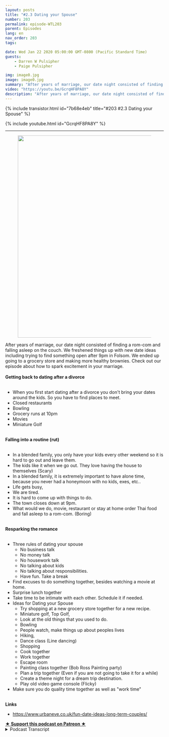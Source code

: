 ```yaml
---
layout: posts
title: "#2.3 Dating your Spouse"
number: 203
permalink: episode-WTL203
parent: Episodes
lang: en
nav_order: 203
tags:

date: Wed Jan 22 2020 05:00:00 GMT-0800 (Pacific Standard Time)
guests:
    - Darren W Pulsipher
    - Paige Pulsipher

img: image0.jpg
image: image0.jpg
summary: "After years of marriage, our date night consisted of finding a rom-com and falling asleep on the couch. We freshened things up with new date ideas including trying to find something open after 9pm in Folsom. We ended up going to a grocery store and making more healthy brownies. Check out our episode about how to spark excitement in your marriage."
video: "https://youtu.be/GcrqHF8PA8Y"
description: "After years of marriage, our date night consisted of finding a rom-com and falling asleep on the couch. We freshened things up with new date ideas including trying to find something open after 9pm in Folsom. We ended up going to a grocery store and making more healthy brownies. Check out our episode about how to spark excitement in your marriage."
---
```


<div>
{% include transistor.html id="7b68e4eb" title="#203 #2.3 Dating your Spouse" %}

{% include youtube.html id="GcrqHF8PA8Y" %}
</div>

---

<html><head></head><body><div><figure data-trix-attachment="{&quot;contentType&quot;:&quot;image&quot;,&quot;height&quot;:640,&quot;url&quot;:&quot;https://lh3.googleusercontent.com/-3ZFKk8kYrPs/XiXrimwCEWI/AAAAAAAB4M0/eV4c5iKFchY29n9mc61iqP81xJTERfe3ACK8BGAsYHg/s640/2020-01-20.jpg&quot;,&quot;width&quot;:480}" data-trix-content-type="image" class="attachment attachment--preview"><img src="./image0.jpg" width="480" height="640"><figcaption class="attachment__caption"></figcaption></figure></div><div>After years of marriage, our date night consisted of finding a rom-com and falling asleep on the couch. We freshened things up with new date ideas including trying to find something open after 9pm in Folsom. We ended up going to a grocery store and making more healthy brownies. Check out our episode about how to spark excitement in your marriage.</div><div><strong><br>Getting back to dating after a divorce<br></strong><br></div><ul><li>When you first start dating after a divorce you don't bring your dates around the kids. So you have to find places to meet.</li><li>Closed restaurants</li><li>Bowling</li><li>Grocery runs at 10pm&nbsp;</li><li>Movies</li><li>Miniature Golf</li></ul><div><strong><br>Falling into a routine (rut)<br></strong><br></div><ul><li>In a blended family, you only have your kids every other weekend so it is hard to go out and leave them.</li><li>The kids like it when we go out. They love having the house to themselves (Scary)</li><li>In a blended family, it is extremely important to have alone time, because you never had a honeymoon with no kids, exes, etc..</li><li>Life gets busy,</li><li>We are tired.</li><li>It is hard to come up with things to do.</li><li>The town closes down at 9pm.&nbsp;</li><li>What would we do, movie, restaurant or stay at home order Thai food and fall asleep to a rom-com. (Boring)</li></ul><div><strong><br>Resparking the romance<br></strong><br></div><ul><li>Three rules of dating your spouse<ul><li>No business talk</li><li>No money talk&nbsp;</li><li>No housework talk</li><li>No talking about kids</li><li>No talking about responsibilities.</li><li>Have fun. Take a break</li></ul></li><li>Find excuses to do something together, besides watching a movie at home.</li><li>Surprise lunch together</li><li>Take time to be intimate with each other. Schedule it if needed.</li><li>Ideas for Dating your Spouse<ul><li>Try shopping at a new grocery store together for a new recipe.&nbsp;</li><li>Miniature golf, Top Golf,</li><li>Look at the old things that you used to do.</li><li>Bowling</li><li>People watch, make things up about peoples lives</li><li>Hiking,&nbsp;</li><li>Dance class (Line dancing)</li><li>Shopping&nbsp;</li><li>Cook together</li><li>Work together</li><li>Escape room</li><li>Painting class together (Bob Ross Painting party)</li><li>Plan a trip together (Even if you are not going to take it for a while)</li><li>Create a theme night for a dream trip destination.</li><li>Play old video game console (Flicky)</li></ul></li><li>Make sure you do quality time together as well as "work time"</li></ul><div><strong><br>Links</strong></div><ul><li><a href="https://www.google.com/url?q=https://www.urbaneve.co.uk/fun-date-ideas-long-term-couples/&amp;sa=D&amp;source=hangouts&amp;ust=1579501416393000&amp;usg=AFQjCNGo5AJsj_lNPPcwnj57dunu2pMntQ">https://www.urbaneve.co.uk/fun-date-ideas-long-term-couples/</a></li></ul>
<strong>
  <a href="https://www.patreon.com/wheresthelemonade" target="_donate" rel="payment" title="★ Support this podcast on Patreon ★">★ Support this podcast on Patreon ★</a>
</strong></body></html>

<details>
<summary> Podcast Transcript </summary>

<p></p>

</details>
